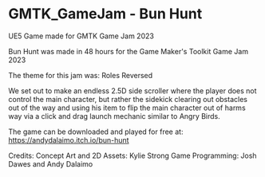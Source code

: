 # GMTK_GameJam - Bun Hunt
UE5 Game made for GMTK Game Jam 2023

Bun Hunt was made in 48 hours for the Game Maker's Toolkit Game Jam 2023

The theme for this jam was: Roles Reversed 

We set out to make an endless 2.5D side scroller where the player does not control the main character, 
but rather the sidekick clearing out obstacles out of the way and using his item to flip the main character out of harms way
via a click and drag launch mechanic similar to Angry Birds. 

The game can be downloaded and played for free at: https://andydalaimo.itch.io/bun-hunt

Credits:
Concept Art and 2D Assets: Kylie Strong
Game Programming: Josh Dawes and Andy Dalaimo

